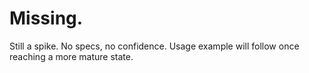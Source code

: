 Missing.
========

Still a spike. No specs, no confidence. Usage example will follow once reaching
a more mature state.
